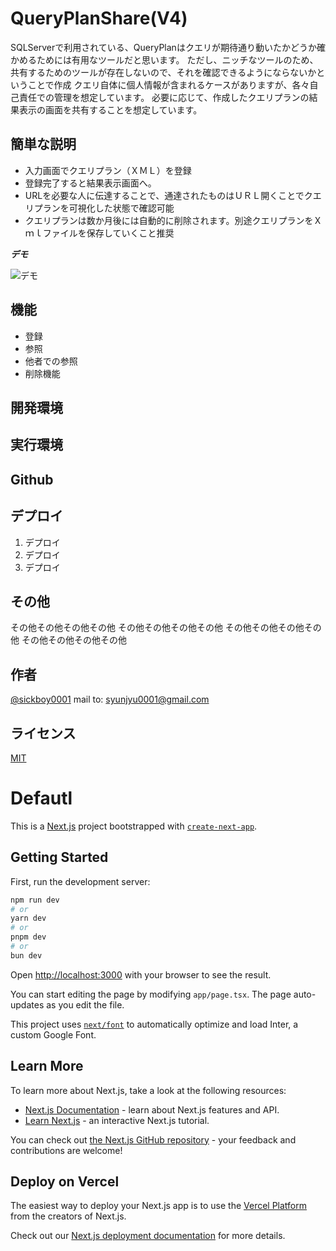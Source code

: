 # QueryPlanShare(V4)

SQLServerで利用されている、QueryPlanはクエリが期待通り動いたかどうか確かめるためには有用なツールだと思います。
ただし、ニッチなツールのため、共有するためのツールが存在しないので、それを確認できるようにならないかということで作成
クエリ自体に個人情報が含まれるケースがありますが、各々自己責任での管理を想定しています。
必要に応じて、作成したクエリプランの結果表示の画面を共有することを想定しています。

## 簡単な説明

- 入力画面でクエリプラン（ＸＭＬ）を登録
- 登録完了すると結果表示画面へ。
- URLを必要な人に伝達することで、通達されたものはＵＲＬ開くことでクエリプランを可視化した状態で確認可能
- クエリプランは数か月後には自動的に削除されます。別途クエリプランをＸｍｌファイルを保存していくこと推奨

***デモ***

![デモ](https://image-url.gif)

## 機能

- 登録
- 参照
- 他者での参照
- 削除機能

## 開発環境
## 実行環境
## Github
## デプロイ

1. デプロイ
2. デプロイ
3. デプロイ

## その他

その他その他その他その他
その他その他その他その他
その他その他その他その他
その他その他その他その他

## 作者


[@sickboy0001](https://twitter.com/sickboy0001)
mail to: syunjyu0001@gmail.com

## ライセンス

[MIT](http://TomoakiTANAKA.mit-license.org)</blockquote>

# Defautl

This is a [Next.js](https://nextjs.org/) project bootstrapped with [`create-next-app`](https://github.com/vercel/next.js/tree/canary/packages/create-next-app).

## Getting Started

First, run the development server:

```bash
npm run dev
# or
yarn dev
# or
pnpm dev
# or
bun dev
```

Open [http://localhost:3000](http://localhost:3000) with your browser to see the result.

You can start editing the page by modifying `app/page.tsx`. The page auto-updates as you edit the file.

This project uses [`next/font`](https://nextjs.org/docs/basic-features/font-optimization) to automatically optimize and load Inter, a custom Google Font.

## Learn More

To learn more about Next.js, take a look at the following resources:

- [Next.js Documentation](https://nextjs.org/docs) - learn about Next.js features and API.
- [Learn Next.js](https://nextjs.org/learn) - an interactive Next.js tutorial.

You can check out [the Next.js GitHub repository](https://github.com/vercel/next.js/) - your feedback and contributions are welcome!

## Deploy on Vercel

The easiest way to deploy your Next.js app is to use the [Vercel Platform](https://vercel.com/new?utm_medium=default-template&filter=next.js&utm_source=create-next-app&utm_campaign=create-next-app-readme) from the creators of Next.js.

Check out our [Next.js deployment documentation](https://nextjs.org/docs/deployment) for more details.
